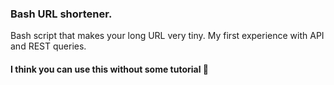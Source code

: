 ### Bash URL shortener.

Bash script that makes your long URL very tiny. My first experience with API and REST queries.

#### I think you can use this without some tutorial 🙂
